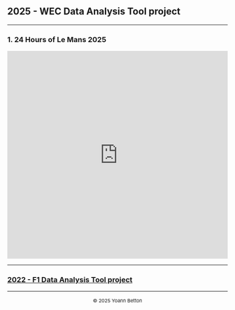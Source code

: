 ## 2025 - WEC Data Analysis Tool project

---

### 1. 24 Hours of Le Mans 2025


<iframe title="AnalysisWithSections" width="100%" height="475" src="https://app.powerbi.com/view?r=eyJrIjoiNDkwYTEyMDctMDE5Ny00ODg2LTk2NmEtNDllMTE4NWNhZjE1IiwidCI6IjZmYmZkYTI0LWJjZGUtNGY3MS04OTVlLWIyZTIyZjIwOTQ3MyIsImMiOjh9" frameborder="0" allowFullScreen="true"></iframe>


---

### [2022 - F1 Data Analysis Tool project](/page/f1-2022)

---

<div style="text-align: center">
  <p style="font-size:11px">&copy; 2025 Yoann Betton</p>
</div>

<!-- ---

<p style="font-size:11px">Page generated from <a href="https://github.com/yoannbtn/yoannbtn.github.io">github.com/yoannbtn</a>.</p> -->